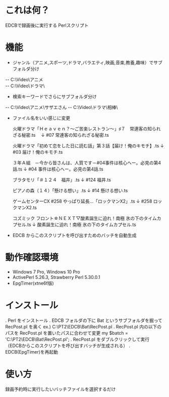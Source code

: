 # これは何？
EDCBで録画後に実行する Perlスクリプト

# 機能
- ジャンル（アニメ,スポーツ,ドラマ,バラエティ,映画,音楽,教養,趣味）でサブフォルダ分け

-- C:\Video\アニメ\
-- C:\Video\ドラマ\

- 検索キーワードでさらにサブフォルダ分け

-- C:\Video\アニメ\サザエさん
-- C:\Video\ドラマ\相棒\

- ファイル名をいい感じに変更

    火曜ドラマ「Ｈｅａｖｅｎ？～ご苦楽レストラン～」♯７　常連客の知られざる秘密.ts
    　↓
    #07 常連客の知られざる秘密.ts

    火曜ドラマ「初めて恋をした日に読む話」第３話【届け！俺のキモチ】.ts
      ↓
    #03 届け！俺のキモチ.ts

    ３年Ａ組　－今から皆さんは、人質です－#04事件は核心へー。必見の第4話.ts
      ↓
    #04 事件は核心へー。必見の第4話.ts

    ブラタモリ「＃１２４　福井」.ts
      ↓
    #124 福井.ts

    ピアノの森（１４）「懸ける想い」.ts
      ↓
    #14 懸ける想い.ts

    ゲームセンターCX #258 やっぱり延長…「ロックマンX2」.ts
      ↓
    #258 ロックマンX2.ts

    コズミック フロント☆ＮＥＸＴ▽酸素誕生に迫れ！南極 氷の下のタイムカプセル.ts
      ↓
    酸素誕生に迫れ！南極 氷の下のタイムカプセル.ts

- EDCB からこのスクリプトを呼び出すためのバッチを自動生成
 
# 動作確認環境
- Windows 7 Pro, Windows 10 Pro
- ActivePerl 5.26.3, Strawberry Perl 5.30.0.1
- EpgTimer(xtne6f版)

# インストール
. Perl をインストール
. EDCB フォルダの下に Bat というサブフォルダを掘って RecPost.pl を奥く
   ex.) C:\PT2\EDCB\Bat\RecPost.pl
. RecPost.pl 内の以下のパスを RecPost.pl を置いたパスに合わせて変更
    	my $batch = 'C:\PT2\EDCB\Bat\RecPost.pl';
. RecPost.pl をダブルクリックして実行（EDCBからこのスクリプトを呼び出すバッチが生成される）
. EDCB(EpgTimer)を再起動

# 使い方
録画予約時に実行したいバッチファイルを選択するだけ

